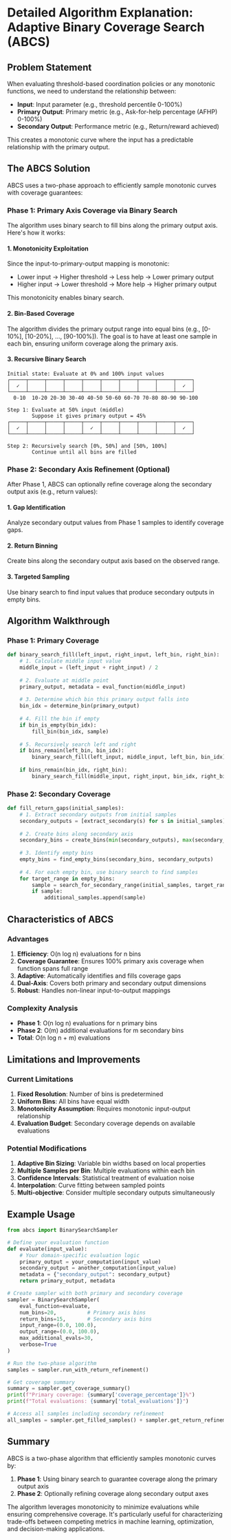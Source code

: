 # Detailed Algorithm Explanation: Adaptive Binary Coverage Search (ABCS)

## Problem Statement

When evaluating threshold-based coordination policies or any monotonic functions, we need to understand the relationship between:
- **Input**: Input parameter (e.g., threshold percentile 0-100%)
- **Primary Output**: Primary metric (e.g., Ask-for-help percentage (AFHP) 0-100%)
- **Secondary Output**: Performance metric (e.g., Return/reward achieved)

This creates a monotonic curve where the input has a predictable relationship with the primary output.

## The ABCS Solution

ABCS uses a two-phase approach to efficiently sample monotonic curves with coverage guarantees:

### Phase 1: Primary Axis Coverage via Binary Search

The algorithm uses binary search to fill bins along the primary output axis. Here's how it works:

#### 1. **Monotonicity Exploitation**

Since the input-to-primary-output mapping is monotonic:
- Lower input → Higher threshold → Less help → Lower primary output
- Higher input → Lower threshold → More help → Higher primary output

This monotonicity enables binary search.

#### 2. **Bin-Based Coverage**

The algorithm divides the primary output range into equal bins (e.g., [0-10%], [10-20%], ..., [90-100%]). The goal is to have at least one sample in each bin, ensuring uniform coverage along the primary axis.

#### 3. **Recursive Binary Search**

```
Initial state: Evaluate at 0% and 100% input values
┌─────┬─────┬─────┬─────┬─────┬─────┬─────┬─────┬─────┬─────┐
│  ✓  │     │     │     │     │     │     │     │     │  ✓  │
└─────┴─────┴─────┴─────┴─────┴─────┴─────┴─────┴─────┴─────┘
  0-10  10-20 20-30 30-40 40-50 50-60 60-70 70-80 80-90 90-100

Step 1: Evaluate at 50% input (middle)
        Suppose it gives primary output = 45%
┌─────┬─────┬─────┬─────┬─────┬─────┬─────┬─────┬─────┬─────┐
│  ✓  │     │     │     │  ✓  │     │     │     │     │  ✓  │
└─────┴─────┴─────┴─────┴─────┴─────┴─────┴─────┴─────┴─────┘

Step 2: Recursively search [0%, 50%] and [50%, 100%]
        Continue until all bins are filled
```

### Phase 2: Secondary Axis Refinement (Optional)

After Phase 1, ABCS can optionally refine coverage along the secondary output axis (e.g., return values):

#### 1. **Gap Identification**

Analyze secondary output values from Phase 1 samples to identify coverage gaps.

#### 2. **Return Binning**

Create bins along the secondary output axis based on the observed range.

#### 3. **Targeted Sampling**

Use binary search to find input values that produce secondary outputs in empty bins.

## Algorithm Walkthrough

### Phase 1: Primary Coverage

```python
def binary_search_fill(left_input, right_input, left_bin, right_bin):
    # 1. Calculate middle input value
    middle_input = (left_input + right_input) / 2
    
    # 2. Evaluate at middle point
    primary_output, metadata = eval_function(middle_input)
    
    # 3. Determine which bin this primary output falls into
    bin_idx = determine_bin(primary_output)
    
    # 4. Fill the bin if empty
    if bin_is_empty(bin_idx):
        fill_bin(bin_idx, sample)
    
    # 5. Recursively search left and right
    if bins_remain(left_bin, bin_idx):
        binary_search_fill(left_input, middle_input, left_bin, bin_idx)
    
    if bins_remain(bin_idx, right_bin):
        binary_search_fill(middle_input, right_input, bin_idx, right_bin)
```

### Phase 2: Secondary Coverage

```python
def fill_return_gaps(initial_samples):
    # 1. Extract secondary outputs from initial samples
    secondary_outputs = [extract_secondary(s) for s in initial_samples]
    
    # 2. Create bins along secondary axis
    secondary_bins = create_bins(min(secondary_outputs), max(secondary_outputs))
    
    # 3. Identify empty bins
    empty_bins = find_empty_bins(secondary_bins, secondary_outputs)
    
    # 4. For each empty bin, use binary search to find samples
    for target_range in empty_bins:
        sample = search_for_secondary_range(initial_samples, target_range)
        if sample:
            additional_samples.append(sample)
```

## Characteristics of ABCS

### Advantages

1. **Efficiency**: O(n log n) evaluations for n bins
2. **Coverage Guarantee**: Ensures 100% primary axis coverage when function spans full range
3. **Adaptive**: Automatically identifies and fills coverage gaps
4. **Dual-Axis**: Covers both primary and secondary output dimensions
5. **Robust**: Handles non-linear input-to-output mappings

### Complexity Analysis

- **Phase 1**: O(n log n) evaluations for n primary bins
- **Phase 2**: O(m) additional evaluations for m secondary bins
- **Total**: O(n log n + m) evaluations

## Limitations and Improvements

### Current Limitations

1. **Fixed Resolution**: Number of bins is predetermined
2. **Uniform Bins**: All bins have equal width
3. **Monotonicity Assumption**: Requires monotonic input-output relationship
4. **Evaluation Budget**: Secondary coverage depends on available evaluations

### Potential Modifications

1. **Adaptive Bin Sizing**: Variable bin widths based on local properties
2. **Multiple Samples per Bin**: Multiple evaluations within each bin
3. **Confidence Intervals**: Statistical treatment of evaluation noise
4. **Interpolation**: Curve fitting between sampled points
5. **Multi-objective**: Consider multiple secondary outputs simultaneously

## Example Usage

```python
from abcs import BinarySearchSampler

# Define your evaluation function
def evaluate(input_value):
    # Your domain-specific evaluation logic
    primary_output = your_computation(input_value)
    secondary_output = another_computation(input_value)
    metadata = {"secondary_output": secondary_output}
    return primary_output, metadata

# Create sampler with both primary and secondary coverage
sampler = BinarySearchSampler(
    eval_function=evaluate,
    num_bins=20,          # Primary axis bins
    return_bins=15,       # Secondary axis bins
    input_range=(0.0, 100.0),
    output_range=(0.0, 100.0),
    max_additional_evals=30,
    verbose=True
)

# Run the two-phase algorithm
samples = sampler.run_with_return_refinement()

# Get coverage summary
summary = sampler.get_coverage_summary()
print(f"Primary coverage: {summary['coverage_percentage']}%")
print(f"Total evaluations: {summary['total_evaluations']}")

# Access all samples including secondary refinement
all_samples = sampler.get_filled_samples() + sampler.get_return_refinement_samples()
```

## Summary

ABCS is a two-phase algorithm that efficiently samples monotonic curves by:

1. **Phase 1**: Using binary search to guarantee coverage along the primary output axis
2. **Phase 2**: Optionally refining coverage along secondary output axes

The algorithm leverages monotonicity to minimize evaluations while ensuring comprehensive coverage. It's particularly useful for characterizing trade-offs between competing metrics in machine learning, optimization, and decision-making applications.